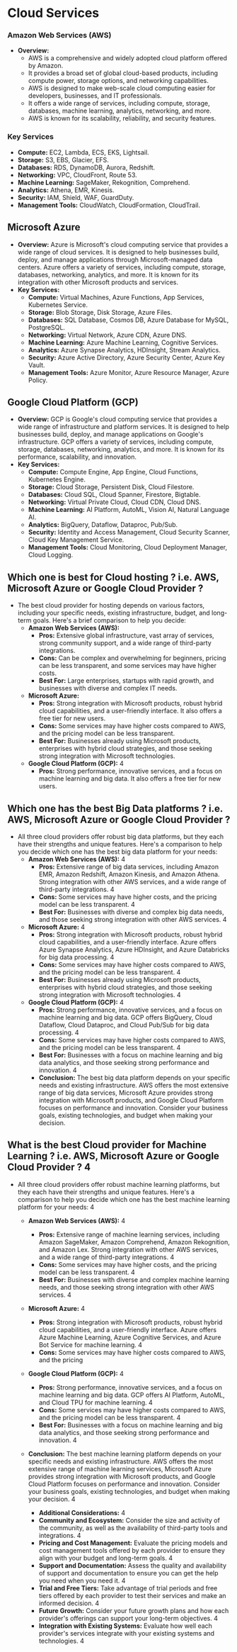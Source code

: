 # Cloud Services

### Amazon Web Services (AWS)

- **Overview:**
  - AWS is a comprehensive and widely adopted cloud platform offered by Amazon.
  - It provides a broad set of global cloud-based products, including compute power, storage options, and networking capabilities.
  - AWS is designed to make web-scale cloud computing easier for developers, businesses, and IT professionals.
  - It offers a wide range of services, including compute, storage, databases, machine learning, analytics, networking, and more.
  - AWS is known for its scalability, reliability, and security features.

### Key Services

- **Compute:** EC2, Lambda, ECS, EKS, Lightsail.
- **Storage:** S3, EBS, Glacier, EFS.
- **Databases:** RDS, DynamoDB, Aurora, Redshift.
- **Networking:** VPC, CloudFront, Route 53.
- **Machine Learning:** SageMaker, Rekognition, Comprehend.
- **Analytics:** Athena, EMR, Kinesis.
- **Security:** IAM, Shield, WAF, GuardDuty.
- **Management Tools:** CloudWatch, CloudFormation, CloudTrail.

## Microsoft Azure

- **Overview:** Azure is Microsoft's cloud computing service that provides a wide range of cloud services. It is designed to help businesses build, deploy, and manage applications through Microsoft-managed data centers. Azure offers a variety of services, including compute, storage, databases, networking, analytics, and more. It is known for its integration with other Microsoft products and services.
- **Key Services:**
  - **Compute:** Virtual Machines, Azure Functions, App Services, Kubernetes Service.
  - **Storage:** Blob Storage, Disk Storage, Azure Files.
  - **Databases:** SQL Database, Cosmos DB, Azure Database for MySQL, PostgreSQL.
  - **Networking:** Virtual Network, Azure CDN, Azure DNS.
  - **Machine Learning:** Azure Machine Learning, Cognitive Services.
  - **Analytics:** Azure Synapse Analytics, HDInsight, Stream Analytics.
  - **Security:** Azure Active Directory, Azure Security Center, Azure Key Vault.
  - **Management Tools:** Azure Monitor, Azure Resource Manager, Azure Policy.

## Google Cloud Platform (GCP)

- **Overview:** GCP is Google's cloud computing service that provides a wide range of infrastructure and platform services. It is designed to help businesses build, deploy, and manage applications on Google's infrastructure. GCP offers a variety of services, including compute, storage, databases, networking, analytics, and more. It is known for its performance, scalability, and innovation.
- **Key Services:**
  - **Compute:** Compute Engine, App Engine, Cloud Functions, Kubernetes Engine.
  - **Storage:** Cloud Storage, Persistent Disk, Cloud Filestore.
  - **Databases:** Cloud SQL, Cloud Spanner, Firestore, Bigtable.
  - **Networking:** Virtual Private Cloud, Cloud CDN, Cloud DNS.
  - **Machine Learning:** AI Platform, AutoML, Vision AI, Natural Language AI.
  - **Analytics:** BigQuery, Dataflow, Dataproc, Pub/Sub.
  - **Security:** Identity and Access Management, Cloud Security Scanner, Cloud Key Management Service.
  - **Management Tools:** Cloud Monitoring, Cloud Deployment Manager, Cloud Logging.

## Which one is best for Cloud hosting ? i.e. AWS, Microsoft Azure or Google Cloud Provider ?

- The best cloud provider for hosting depends on various factors, including your specific needs, existing infrastructure, budget, and long-term goals. Here's a brief comparison to help you decide:
  - **Amazon Web Services (AWS):**
    - **Pros:** Extensive global infrastructure, vast array of services, strong community support, and a wide range of third-party integrations.
    - **Cons:** Can be complex and overwhelming for beginners, pricing can be less transparent, and some services may have higher costs.
    - **Best For:** Large enterprises, startups with rapid growth, and businesses with diverse and complex IT needs.
  - **Microsoft Azure:**
    - **Pros:** Strong integration with Microsoft products, robust hybrid cloud capabilities, and a user-friendly interface. It also offers a free tier for new users.
    - **Cons:** Some services may have higher costs compared to AWS, and the pricing model can be less transparent.
    - **Best For:** Businesses already using Microsoft products, enterprises with hybrid cloud strategies, and those seeking strong integration with Microsoft technologies.
  - **Google Cloud Platform (GCP):** 4
    - **Pros:** Strong performance, innovative services, and a focus on machine learning and big data. It also offers a free tier for new users.

## Which one has the best Big Data platforms ? i.e. AWS, Microsoft Azure or Google Cloud Provider ?

- All three cloud providers offer robust big data platforms, but they each have their strengths and unique features. Here's a comparison to help you decide which one has the best big data platform for your needs:
  - **Amazon Web Services (AWS):** 4
    - **Pros:** Extensive range of big data services, including Amazon EMR, Amazon Redshift, Amazon Kinesis, and Amazon Athena. Strong integration with other AWS services, and a wide range of third-party integrations. 4
    - **Cons:** Some services may have higher costs, and the pricing model can be less transparent. 4
    - **Best For:** Businesses with diverse and complex big data needs, and those seeking strong integration with other AWS services. 4
  - **Microsoft Azure:** 4
    - **Pros:** Strong integration with Microsoft products, robust hybrid cloud capabilities, and a user-friendly interface. Azure offers Azure Synapse Analytics, Azure HDInsight, and Azure Databricks for big data processing. 4
    - **Cons:** Some services may have higher costs compared to AWS, and the pricing model can be less transparent. 4
    - **Best For:** Businesses already using Microsoft products, enterprises with hybrid cloud strategies, and those seeking strong integration with Microsoft technologies. 4
  - **Google Cloud Platform (GCP):** 4
    - **Pros:** Strong performance, innovative services, and a focus on machine learning and big data. GCP offers BigQuery, Cloud Dataflow, Cloud Dataproc, and Cloud Pub/Sub for big data processing. 4
    - **Cons:** Some services may have higher costs compared to AWS, and the pricing model can be less transparent. 4
    - **Best For:** Businesses with a focus on machine learning and big data analytics, and those seeking strong performance and innovation. 4
    - **Conclusion:** The best big data platform depends on your specific needs and existing infrastructure. AWS offers the most extensive range of big data services, Microsoft Azure provides strong integration with Microsoft products, and Google Cloud Platform focuses on performance and innovation. Consider your business goals, existing technologies, and budget when making your decision.

## What is the best Cloud provider for Machine Learning ? i.e. AWS, Microsoft Azure or Google Cloud Provider ? 4

- All three cloud providers offer robust machine learning platforms, but they each have their strengths and unique features. Here's a comparison to help you decide which one has the best machine learning platform for your needs: 4

  - **Amazon Web Services (AWS):** 4
    - **Pros:** Extensive range of machine learning services, including Amazon SageMaker, Amazon Comprehend, Amazon Rekognition, and Amazon Lex. Strong integration with other AWS services, and a wide range of third-party integrations. 4
    - **Cons:** Some services may have higher costs, and the pricing model can be less transparent. 4
    - **Best For:** Businesses with diverse and complex machine learning needs, and those seeking strong integration with other AWS services. 4
  - **Microsoft Azure:** 4

    - **Pros:** Strong integration with Microsoft products, robust hybrid cloud capabilities, and a user-friendly interface. Azure offers Azure Machine Learning, Azure Cognitive Services, and Azure Bot Service for machine learning. 4
    - **Cons:** Some services may have higher costs compared to AWS, and the pricing

  - **Google Cloud Platform (GCP):** 4
    - **Pros:** Strong performance, innovative services, and a focus on machine learning and big data. GCP offers AI Platform, AutoML, and Cloud TPU for machine learning. 4
    - **Cons:** Some services may have higher costs compared to AWS, and the pricing model can be less transparent. 4
    - **Best For:** Businesses with a focus on machine learning and big data analytics, and those seeking strong performance and innovation. 4
  - **Conclusion:** The best machine learning platform depends on your specific needs and existing infrastructure. AWS offers the most extensive range of machine learning services, Microsoft Azure provides strong integration with Microsoft products, and Google Cloud Platform focuses on performance and innovation. Consider your business goals, existing technologies, and budget when making your decision. 4
    - **Additional Considerations:** 4
    - **Community and Ecosystem:** Consider the size and activity of the community, as well as the availability of third-party tools and integrations. 4
    - **Pricing and Cost Management:** Evaluate the pricing models and cost management tools offered by each provider to ensure they align with your budget and long-term goals. 4
    - **Support and Documentation:** Assess the quality and availability of support and documentation to ensure you can get the help you need when you need it. 4
    - **Trial and Free Tiers:** Take advantage of trial periods and free tiers offered by each provider to test their services and make an informed decision. 4
    - **Future Growth:** Consider your future growth plans and how each provider's offerings can support your long-term objectives. 4
    - **Integration with Existing Systems:** Evaluate how well each provider's services integrate with your existing systems and technologies. 4
